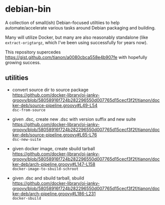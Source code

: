 # debian-bin

A collection of small(ish) Debian-focused utiltiies to help automate/accelerate various tasks around Debian packaging and building.

Many will utilize Docker, but many are also reasonably standalone (like `extract-origtargz`, which I've been using successfully for years now).

This repository supercedes https://gist.github.com/tianon/a0080cbca558e4b907fe with hopefully growing success.

## utilities

- convert source dir to source package  
  https://github.com/docker-library/oi-janky-groovy/blob/58058916f724b282296550d007765d15cecf3f2f/tianon/docker-deb/source-pipeline.groovy#L49-L54  
  `dsc-from-source`

- given .dsc, create new .dsc with version suffix and new suite  
  https://github.com/docker-library/oi-janky-groovy/blob/58058916f724b282296550d007765d15cecf3f2f/tianon/docker-deb/source-pipeline.groovy#L65-L76  
  `dsc-new-suite`

- given docker image, create sbuild tarball  
  https://github.com/docker-library/oi-janky-groovy/blob/58058916f724b282296550d007765d15cecf3f2f/tianon/docker-deb/arch-pipeline.groovy#L147-L158  
  `docker-image-to-sbuild-schroot`

- given .dsc and sbuild tarball, sbuild  
  https://github.com/docker-library/oi-janky-groovy/blob/58058916f724b282296550d007765d15cecf3f2f/tianon/docker-deb/arch-pipeline.groovy#L186-L231  
  `docker-sbuild`
